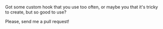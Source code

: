 Got some custom hook that you use too often, or maybe you that it's tricky to create, but so good to use?

Please, send me a pull request!



